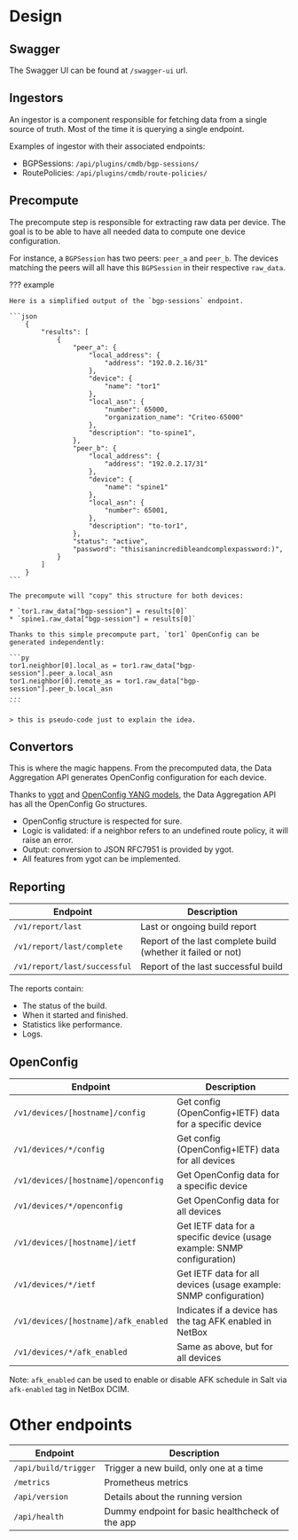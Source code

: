 # Design

## Swagger

The Swagger UI can be found at `/swagger-ui` url.

## Ingestors

An ingestor is a component responsible for fetching data from a single source of truth. Most of the time it is querying a single endpoint.

Examples of ingestor with their associated endpoints:

* BGPSessions: `/api/plugins/cmdb/bgp-sessions/`
* RoutePolicies: `/api/plugins/cmdb/route-policies/`

## Precompute

The precompute step is responsible for extracting raw data per device. The goal is to be able to have all needed data to compute one device configuration.

For instance, a `BGPSession` has two peers: `peer_a` and `peer_b`. The devices matching the peers will all have this `BGPSession` in their respective `raw_data`.

??? example

    Here is a simplified output of the `bgp-sessions` endpoint.

    ```json
        {
            "results": [
                {
                    "peer_a": {
                        "local_address": {
                            "address": "192.0.2.16/31"
                        },
                        "device": {
                            "name": "tor1"
                        },
                        "local_asn": {
                            "number": 65000,
                            "organization_name": "Criteo-65000"
                        },
                        "description": "to-spine1",
                    },
                    "peer_b": {
                        "local_address": {
                            "address": "192.0.2.17/31"
                        },
                        "device": {
                            "name": "spine1"
                        },
                        "local_asn": {
                            "number": 65001,
                        },
                        "description": "to-tor1",
                    },
                    "status": "active",
                    "password": "thisisanincredibleandcomplexpassword:)",
                }
            ]
        }
    ```

    The precompute will "copy" this structure for both devices:

    * `tor1.raw_data["bgp-session"] = results[0]`
    * `spine1.raw_data["bgp-session"] = results[0]`

    Thanks to this simple precompute part, `tor1` OpenConfig can be generated independently:

    ```py
    tor1.neighbor[0].local_as = tor1.raw_data["bgp-session"].peer_a.local_asn
    tor1.neighbor[0].remote_as = tor1.raw_data["bgp-session"].peer_b.local_asn
    ...
    ```

    > this is pseudo-code just to explain the idea.

## Convertors

This is where the magic happens. From the precomputed data, the Data Aggregation API generates OpenConfig configuration for each device.

Thanks to [ygot](https://github.com/openconfig/ygot) and [OpenConfig YANG models](https://github.com/openconfig/public), the Data Aggregation API has all the OpenConfig Go structures.

* OpenConfig structure is respected for sure.
* Logic is validated: if a neighbor refers to an undefined route policy, it will raise an error.
* Output: conversion to JSON RFC7951 is provided by ygot.
* All features from ygot can be implemented.

## Reporting

| Endpoint | Description |
|------------|-----------|
| `/v1/report/last` | Last or ongoing build report |
| `/v1/report/last/complete` | Report of the last complete build (whether it failed or not) |
| `/v1/report/last/successful` | Report of the last successful build |

The reports contain:
* The status of the build.
* When it started and finished.
* Statistics like performance.
* Logs.

## OpenConfig

| Endpoint | Description |
|------------|-----------|
| `/v1/devices/[hostname]/config` | Get config (OpenConfig+IETF) data for a specific device |
| `/v1/devices/*/config` | Get config (OpenConfig+IETF) data for all devices |
| `/v1/devices/[hostname]/openconfig` | Get OpenConfig data for a specific device |
| `/v1/devices/*/openconfig` | Get OpenConfig data for all devices |
| `/v1/devices/[hostname]/ietf` | Get IETF data for a specific device (usage example: SNMP configuration) |
| `/v1/devices/*/ietf` | Get IETF data for all devices (usage example: SNMP configuration) |
| `/v1/devices/[hostname]/afk_enabled` | Indicates if a device has the tag AFK enabled in NetBox |
| `/v1/devices/*/afk_enabled` | Same as above, but for all devices |

Note: `afk_enabled` can be used to enable or disable AFK schedule in Salt via `afk-enabled` tag in NetBox DCIM.

# Other endpoints

| Endpoint | Description |
|------------|-----------|
| `/api/build/trigger` | Trigger a new build, only one at a time |
| `/metrics` | Prometheus metrics |
| `/api/version` | Details about the running version |
| `/api/health` | Dummy endpoint for basic healthcheck of the app |
